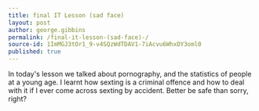 ```yaml
---
title: final IT Lesson (sad face) 
layout: post
author: george.gibbins
permalink: /final-it-lesson-(sad-face)-/
source-id: 1ImMGJ3tOr1_9-v4SQzWdTDAV1-7iAcvu6WhxDY3oml0
published: true
---
```

In today's lesson we talked about pornography, and the statistics of people at a young age. I learnt how sexting is a criminal offence and how to deal with it if I ever come across sexting by accident. Better be safe than sorry, right?

